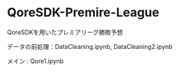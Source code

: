 # QoreSDK-Premire-League
QoreSDKを用いたプレミアリーグ勝敗予想

データの前処理：DataCleaning.ipynb, DataCleaning2.ipynb

メイン        : Qore1.ipynb
